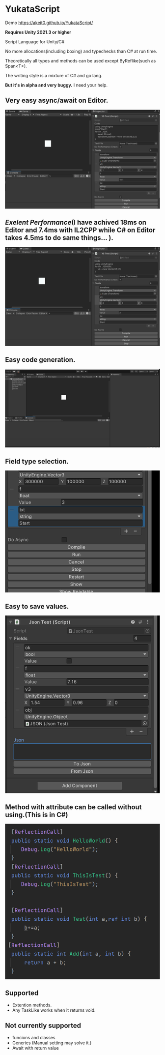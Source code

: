 # YukataScript
Demo  https://akeit0.github.io/YukataScript/

__Requires Unity 2021.3 or higher__

Script Language for Unity/C#

No more allocations(including boxing) and typechecks than C# at run time.

Theoretically all types and methods can be used except ByReflike(such as Span\<T\>).

The writing style is a mixture of C# and go lang.


__But it's in alpha and very buggy.__
I need your help.
## Very easy async/await on Editor. 
![Async](/Images/YSAsync.gif)
## *Exelent Performance*(I have achived 18ms on Editor and 7.4ms with IL2CPP while  C# on Editor takes 4.5ms to do same things... ).
![Performance](/Images/YSPerformance.gif)
## Easy code generation.
![TypeSelect](/Images/YSTypeSelect.gif)
## Field type selection.
![FieldTypeSelec](/Images/YSFieldTypeSelect.gif)
## Easy to save values.
![Json](/Images/YSJson.gif)
## Method with attribute can be called without using.(This is in C#)
![Reflection](/Images/Reflection.png)

## Supported
- Extention methods.
- Any TaskLike works when it returns void.


## Not currently supported
- funcions and classes
- Generics (Manual setting may solve it.)
- Await with return value 

